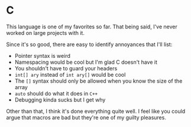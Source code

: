 # C

This language is one of my favorites so far.
That being said, I've never worked on large projects with it.

Since it's so good, there are easy to identify annoyances that I'll list:

- Pointer syntax is weird
- Namespacing would be cool but I'm glad C doesn't have it
- You shouldn't have to guard your headers
- `int[] ary` instead of `int ary[]` would be cool
- The `[]` syntax should only be allowed when you know the size of the array
- `auto` should do what it does in `C++`
- Debugging kinda sucks but I get why

Other than that, I think it's done everything quite well.
I feel like you could argue that macros are bad but they're one of my guilty
pleasures.

